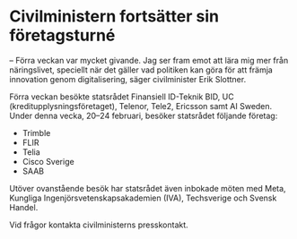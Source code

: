 # Civilministern fortsätter sin företagsturné

– Förra veckan var mycket givande. Jag ser fram emot att lära mig mer från näringslivet, speciellt när det gäller vad politiken kan göra för att främja innovation genom digitalisering, säger civilminister Erik Slottner.

Förra veckan besökte statsrådet Finansiell ID-Teknik BID, UC (kreditupplysningsföretaget), Telenor, Tele2, Ericsson samt AI Sweden. Under denna vecka, 20–24 februari, besöker statsrådet följande företag:

* Trimble
* FLIR
* Telia
* Cisco Sverige
* SAAB

Utöver ovanstående besök har statsrådet även inbokade möten med Meta, Kungliga Ingenjörsvetenskapsakademien (IVA), Techsverige och Svensk Handel.

Vid frågor kontakta civilministerns presskontakt.
